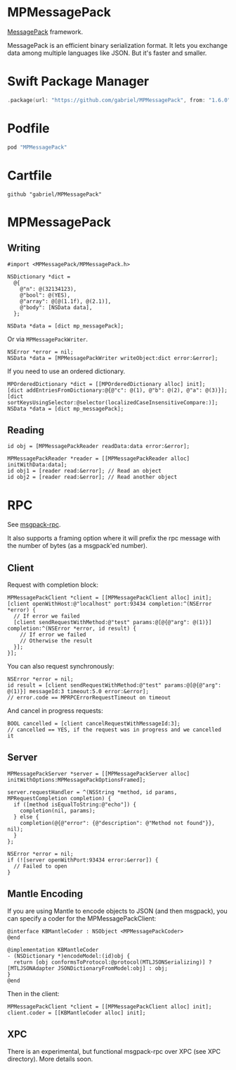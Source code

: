 # MPMessagePack

[MessagePack](http://msgpack.org/) framework.

MessagePack is an efficient binary serialization format. It lets you exchange data among multiple languages like JSON. But it's faster and smaller.

# Swift Package Manager

```swift
.package(url: "https://github.com/gabriel/MPMessagePack", from: "1.6.0"),
```

# Podfile

```ruby
pod "MPMessagePack"
```

# Cartfile

```
github "gabriel/MPMessagePack"
```

# MPMessagePack

## Writing

```objc
#import <MPMessagePack/MPMessagePack.h>

NSDictionary *dict =
  @{
    @"n": @(32134123),
    @"bool": @(YES),
    @"array": @[@(1.1f), @(2.1)],
    @"body": [NSData data],
  };

NSData *data = [dict mp_messagePack];
```

Or via ```MPMessagePackWriter```.

```objc
NSError *error = nil;
NSData *data = [MPMessagePackWriter writeObject:dict error:&error];
```

If you need to use an ordered dictionary.

```objc
MPOrderedDictionary *dict = [[MPOrderedDictionary alloc] init];
[dict addEntriesFromDictionary:@{@"c": @(1), @"b": @(2), @"a": @(3)}];
[dict sortKeysUsingSelector:@selector(localizedCaseInsensitiveCompare:)];
NSData *data = [dict mp_messagePack];
```

## Reading

```objc
id obj = [MPMessagePackReader readData:data error:&error];
```

```objc
MPMessagePackReader *reader = [[MPMessagePackReader alloc] initWithData:data];
id obj1 = [reader read:&error]; // Read an object
id obj2 = [reader read:&error]; // Read another object
```

# RPC

See [msgpack-rpc](https://github.com/msgpack-rpc/msgpack-rpc).

It also supports a framing option where it will prefix the rpc message with the number of bytes (as a msgpack'ed number).

## Client

Request with completion block:

```objc
MPMessagePackClient *client = [[MPMessagePackClient alloc] init];
[client openWithHost:@"localhost" port:93434 completion:^(NSError *error) {
  // If error we failed
  [client sendRequestWithMethod:@"test" params:@[@{@"arg": @(1)}] completion:^(NSError *error, id result) {
    // If error we failed
    // Otherwise the result
  }];
}];
```

You can also request synchronously:

```objc
NSError *error = nil;
id result = [client sendRequestWithMethod:@"test" params:@[@{@"arg": @(1)}] messageId:3 timeout:5.0 error:&error];
// error.code == MPRPCErrorRequestTimeout on timeout
```

And cancel in progress requests:

```objc
BOOL cancelled = [client cancelRequestWithMessageId:3];
// cancelled == YES, if the request was in progress and we cancelled it
```

## Server

```objc
MPMessagePackServer *server = [[MPMessagePackServer alloc] initWithOptions:MPMessagePackOptionsFramed];

server.requestHandler = ^(NSString *method, id params, MPRequestCompletion completion) {
  if ([method isEqualToString:@"echo"]) {
    completion(nil, params);
  } else {
    completion(@{@"error": {@"description": @"Method not found"}}, nil);
  }
};

NSError *error = nil;
if (![server openWithPort:93434 error:&error]) {
  // Failed to open
}
```

## Mantle Encoding

If you are using Mantle to encode objects to JSON (and then msgpack), you can specify a coder for the MPMessagePackClient:

```objc
@interface KBMantleCoder : NSObject <MPMessagePackCoder>
@end

@implementation KBMantleCoder
- (NSDictionary *)encodeModel:(id)obj {
  return [obj conformsToProtocol:@protocol(MTLJSONSerializing)] ? [MTLJSONAdapter JSONDictionaryFromModel:obj] : obj;
}
@end
```

Then in the client:

```objc
MPMessagePackClient *client = [[MPMessagePackClient alloc] init];
client.coder = [[KBMantleCoder alloc] init];
```

## XPC

There is an experimental, but functional msgpack-rpc over XPC (see XPC directory). More details soon.
